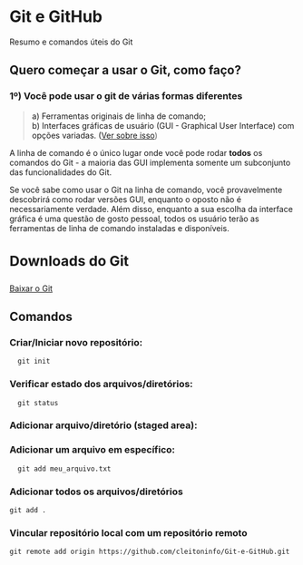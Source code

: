 # Git e GitHub

Resumo e comandos úteis do Git



## <a name=“2.1”><a/> Quero começar a usar o Git, como faço?
  
<h3> 1º) Você pode usar o git de várias formas diferentes</h3>

> a) Ferramentas originais de linha de comando;<br/>
> b) Interfaces gráficas de usuário (GUI - Graphical User Interface) com opções variadas. (<a href="https://git-scm.com/downloads/guis">Ver sobre isso</a>)

A linha de comando é o único lugar onde você pode rodar <b>todos</b> os comandos do Git - a maioria das GUI implementa somente um subconjunto das funcionalidades do Git. 

Se você sabe como usar o Git na linha de comando, você provavelmente descobrirá como rodar versões GUI, enquanto o oposto não é necessariamente verdade. Além disso, enquanto a sua escolha da interface gráfica é uma questão de gosto pessoal, todos os usuário terão as ferramentas de linha de comando instaladas e disponíveis.


## <a name=“2.2”><a/> <h3>Downloads do Git</h3>

  <a href="https://git-scm.com/download">Baixar o Git</a>
  
## <a name=“3”><a/> Comandos

<h3> Criar/Iniciar novo repositório: </h3>

      git init

<h3> Verificar estado dos arquivos/diretórios: </h3>

      git status
  
<h3> Adicionar arquivo/diretório (staged area): </h3>

<h3> Adicionar um arquivo em específico: </h3>

      git add meu_arquivo.txt

<h3> Adicionar todos os arquivos/diretórios </h3>

    git add .

<h3>Vincular repositório local com um repositório remoto</h3>
  
    git remote add origin https://github.com/cleitoninfo/Git-e-GitHub.git

